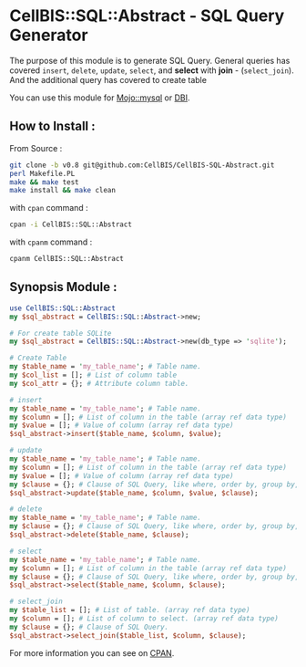 # CellBIS::SQL::Abstract - SQL Query Generator

The purpose of this module is to generate SQL Query. General queries has covered
`insert`, `delete`, `update`, `select`, and **select** with **join** - (`select_join`).
And the additional query has covered to create table

You can use this module for [Mojo::mysql](https://metacpan.org/pod/Mojo::mysql) 
or [DBI](https://metacpan.org/pod/DBI).

## How to Install :
From Source :
```bash
git clone -b v0.8 git@github.com:CellBIS/CellBIS-SQL-Abstract.git
perl Makefile.PL
make && make test
make install && make clean
```

with `cpan` command :

```bash
cpan -i CellBIS::SQL::Abstract
```

with `cpanm` command :

```bash
cpanm CellBIS::SQL::Abstract
```

## Synopsis Module :
```perl
use CellBIS::SQL::Abstract
my $sql_abstract = CellBIS::SQL::Abstract->new;

# For create table SQLite
my $sql_abstract = CellBIS::SQL::Abstract->new(db_type => 'sqlite');

# Create Table
my $table_name = 'my_table_name'; # Table name.
my $col_list = []; # List of column table
my $col_attr = {}; # Attribute column table.

# insert
my $table_name = 'my_table_name'; # Table name.
my $column = []; # List of column in the table (array ref data type)
my $value = []; # Value of column (array ref data type)
$sql_abstract->insert($table_name, $column, $value);

# update
my $table_name = 'my_table_name'; # Table name.
my $column = []; # List of column in the table (array ref data type)
my $value = []; # Value of column (array ref data type)
my $clause = {}; # Clause of SQL Query, like where, order by, group by, and etc.
$sql_abstract->update($table_name, $column, $value, $clause);

# delete
my $table_name = 'my_table_name'; # Table name.
my $clause = {}; # Clause of SQL Query, like where, order by, group by, and etc.
$sql_abstract->delete($table_name, $clause);

# select
my $table_name = 'my_table_name'; # Table name.
my $column = []; # List of column in the table (array ref data type)
my $clause = {}; # Clause of SQL Query, like where, order by, group by, and etc.
$sql_abstract->select($table_name, $column, $clause);

# select_join
my $table_list = []; # List of table. (array ref data type)
my $column = []; # List of column to select. (array ref data type)
my $clause = {}; # Clause of SQL Query.
$sql_abstract->select_join($table_list, $column, $clause);
```

For more information you can see on [CPAN](https://metacpan.org/pod/CellBIS::SQL::Abstract).